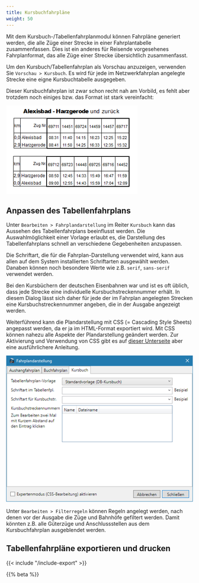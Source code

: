 ```yaml
---
title: Kursbuchfahrpläne
weight: 50
---
```


Mit dem Kursbuch-/Tabellenfahrplanmodul können Fahrpläne generiert werden, die alle Züge einer Strecke in einer Fahrplantabelle zusammenfassen. Dies ist ein anderes für Reisende vorgesehenes Fahrplanformat, das alle Züge einer Strecke übersichtlich zusammenfasst.

Um den Kursbuch/Tabellenfahrplan als Vorschau anzuzeigen, verwenden Sie `Vorschau > Kursbuch`. Es wird für jede im Netzwerkfahrplan angelegte Strecke eine eigne Kursbuchtabelle ausgegeben.

Dieser Kursbuchfahrplan  ist zwar schon recht nah am Vorbild, es fehlt aber trotzdem noch einiges bzw. das Format ist stark vereinfacht:

![Beispiel-Kursbuchfahrplan](kfpl.png)

## Anpassen des Tabellenfahrplans
Unter `Bearbeiten > Fahrplandarstellung` im Reiter `Kursbuch` kann das Aussehen des Tabellenfahrplans beeinflusst werden. Die Auswahlmöglichkeit einer Vorlage erlaubt es, die Darstellung des Tabellenfahrplans schnell an verschiedene Gegebenheiten anzupassen.

Die Schriftart, die für die Fahrplan-Darstellung verwendet wird, kann aus allen auf dem System installierten Schriftarten ausgewählt werden. Danaben können noch besondere Werte wie z.B. `serif`, `sans-serif` verwendet werden.

Bei den Kursbüchern der deutschen Eisenbahnen war und ist es oft üblich, dass jede Strecke eine individuelle Kursbuchstreckennummer erhält. In diesem Dialog lässt sich daher für jede der im Fahrplan angelegten Strecken eine Kursbuchstreckennummer angeben, die in der Ausgabe angezeigt werden.

Weiterführend kann die Plandarstellung mit CSS (= Cascading Style Sheets) angepasst werden, da er ja im HTML-Format exportiert wird. Mit CSS können nahezu alle Aspekte der Plandarstellung geändert werden. Zur Aktivierung und Verwendung von CSS gibt es auf [dieser Unterseite](/dev/css/) aber eine ausführlichere Anleitung.

![Anpassung der Kursbuch-Darstellung](kfpl-darstellung.png)

Unter `Bearbeiten > Filterregeln` können Regeln angelegt werden, nach denen vor der Ausgabe die Züge und Bahnhöfe gefiltert werden. Damit könnten z.B. alle Güterzüge und Anschlussstellen aus dem Kursbuchfahrplan ausgeblendet werden.

## Tabellenfahrpläne exportieren und drucken
{{< include "/include-export" >}}

{{% beta %}}
